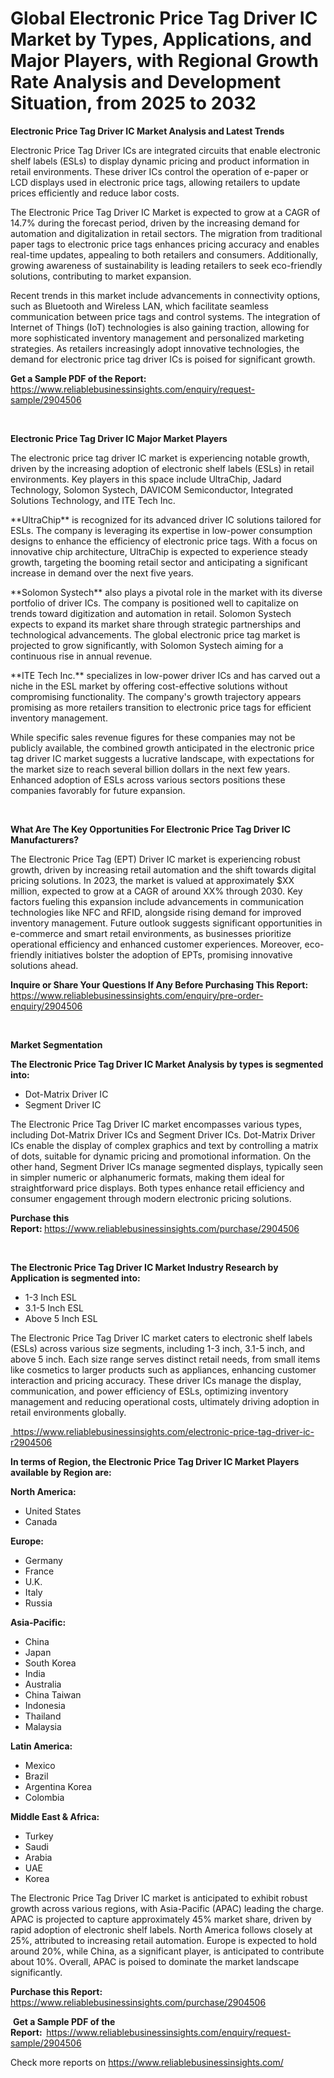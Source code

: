 <p><h1>Global Electronic Price Tag Driver IC Market by Types, Applications, and Major Players, with Regional Growth Rate Analysis and Development Situation, from 2025 to 2032</h1></p><p><strong>Electronic Price Tag Driver IC Market Analysis and Latest Trends</strong></p>
<p><p>Electronic Price Tag Driver ICs are integrated circuits that enable electronic shelf labels (ESLs) to display dynamic pricing and product information in retail environments. These driver ICs control the operation of e-paper or LCD displays used in electronic price tags, allowing retailers to update prices efficiently and reduce labor costs. </p><p>The Electronic Price Tag Driver IC Market is expected to grow at a CAGR of 14.7% during the forecast period, driven by the increasing demand for automation and digitalization in retail sectors. The migration from traditional paper tags to electronic price tags enhances pricing accuracy and enables real-time updates, appealing to both retailers and consumers. Additionally, growing awareness of sustainability is leading retailers to seek eco-friendly solutions, contributing to market expansion.</p><p>Recent trends in this market include advancements in connectivity options, such as Bluetooth and Wireless LAN, which facilitate seamless communication between price tags and control systems. The integration of Internet of Things (IoT) technologies is also gaining traction, allowing for more sophisticated inventory management and personalized marketing strategies. As retailers increasingly adopt innovative technologies, the demand for electronic price tag driver ICs is poised for significant growth.</p></p>
<p><strong>Get a Sample PDF of the Report:&nbsp;</strong> <a href="https://www.reliablebusinessinsights.com/enquiry/request-sample/2904506?utm_campaign=3080&utm_medium=2&utm_source=Github&utm_content=ia&utm_term=12032025&utm_id=electronic-price-tag-driver-ic">https://www.reliablebusinessinsights.com/enquiry/request-sample/2904506</a></p>
<p>&nbsp;</p>
<p><strong>Electronic Price Tag Driver IC Major Market Players</strong></p>
<p><p>The electronic price tag driver IC market is experiencing notable growth, driven by the increasing adoption of electronic shelf labels (ESLs) in retail environments. Key players in this space include UltraChip, Jadard Technology, Solomon Systech, DAVICOM Semiconductor, Integrated Solutions Technology, and ITE Tech Inc.</p><p>**UltraChip** is recognized for its advanced driver IC solutions tailored for ESLs. The company is leveraging its expertise in low-power consumption designs to enhance the efficiency of electronic price tags. With a focus on innovative chip architecture, UltraChip is expected to experience steady growth, targeting the booming retail sector and anticipating a significant increase in demand over the next five years.</p><p>**Solomon Systech** also plays a pivotal role in the market with its diverse portfolio of driver ICs. The company is positioned well to capitalize on trends toward digitization and automation in retail. Solomon Systech expects to expand its market share through strategic partnerships and technological advancements. The global electronic price tag market is projected to grow significantly, with Solomon Systech aiming for a continuous rise in annual revenue.</p><p>**ITE Tech Inc.** specializes in low-power driver ICs and has carved out a niche in the ESL market by offering cost-effective solutions without compromising functionality. The company's growth trajectory appears promising as more retailers transition to electronic price tags for efficient inventory management.</p><p>While specific sales revenue figures for these companies may not be publicly available, the combined growth anticipated in the electronic price tag driver IC market suggests a lucrative landscape, with expectations for the market size to reach several billion dollars in the next few years. Enhanced adoption of ESLs across various sectors positions these companies favorably for future expansion.</p></p>
<p>&nbsp;</p>
<p><strong>What Are The Key Opportunities For Electronic Price Tag Driver IC Manufacturers?</strong></p>
<p><p>The Electronic Price Tag (EPT) Driver IC market is experiencing robust growth, driven by increasing retail automation and the shift towards digital pricing solutions. In 2023, the market is valued at approximately $XX million, expected to grow at a CAGR of around XX% through 2030. Key factors fueling this expansion include advancements in communication technologies like NFC and RFID, alongside rising demand for improved inventory management. Future outlook suggests significant opportunities in e-commerce and smart retail environments, as businesses prioritize operational efficiency and enhanced customer experiences. Moreover, eco-friendly initiatives bolster the adoption of EPTs, promising innovative solutions ahead.</p></p>
<p><strong>Inquire or Share Your Questions If Any Before Purchasing This Report:</strong> <a href="https://www.reliablebusinessinsights.com/enquiry/pre-order-enquiry/2904506?utm_campaign=3080&utm_medium=2&utm_source=Github&utm_content=ia&utm_term=12032025&utm_id=electronic-price-tag-driver-ic">https://www.reliablebusinessinsights.com/enquiry/pre-order-enquiry/2904506</a></p>
<p>&nbsp;</p>
<p><strong>Market Segmentation</strong></p>
<p><strong>The Electronic Price Tag Driver IC Market Analysis by types is segmented into:</strong></p>
<p><ul><li>Dot-Matrix Driver IC</li><li>Segment Driver IC</li></ul></p>
<p><p>The Electronic Price Tag Driver IC market encompasses various types, including Dot-Matrix Driver ICs and Segment Driver ICs. Dot-Matrix Driver ICs enable the display of complex graphics and text by controlling a matrix of dots, suitable for dynamic pricing and promotional information. On the other hand, Segment Driver ICs manage segmented displays, typically seen in simpler numeric or alphanumeric formats, making them ideal for straightforward price displays. Both types enhance retail efficiency and consumer engagement through modern electronic pricing solutions.</p></p>
<p><strong>Purchase this Report:&nbsp;</strong><a href="https://www.reliablebusinessinsights.com/purchase/2904506?utm_campaign=3080&utm_medium=2&utm_source=Github&utm_content=ia&utm_term=12032025&utm_id=electronic-price-tag-driver-ic">https://www.reliablebusinessinsights.com/purchase/2904506</a></p>
<p>&nbsp;</p>
<p><strong>The Electronic Price Tag Driver IC Market Industry Research by Application is segmented into:</strong></p>
<p><ul><li>1-3 Inch ESL</li><li>3.1-5 Inch ESL</li><li>Above 5 Inch ESL</li></ul></p>
<p><p>The Electronic Price Tag Driver IC market caters to electronic shelf labels (ESLs) across various size segments, including 1-3 inch, 3.1-5 inch, and above 5 inch. Each size range serves distinct retail needs, from small items like cosmetics to larger products such as appliances, enhancing customer interaction and pricing accuracy. These driver ICs manage the display, communication, and power efficiency of ESLs, optimizing inventory management and reducing operational costs, ultimately driving adoption in retail environments globally.</p></p>
<p><a href="https://www.reliablebusinessinsights.com/electronic-price-tag-driver-ic-r2904506?utm_campaign=3080&utm_medium=2&utm_source=Github&utm_content=ia&utm_term=12032025&utm_id=electronic-price-tag-driver-ic">&nbsp;https://www.reliablebusinessinsights.com/electronic-price-tag-driver-ic-r2904506</a></p>
<p><strong>In terms of Region, the Electronic Price Tag Driver IC Market Players available by Region are:</strong></p>
<p>
    <p> <strong> North America: </strong>
        <ul>
            <li>United States</li>
            <li>Canada</li>
        </ul>
        </p> 
    <p> <strong> Europe: </strong>
        <ul>
            <li>Germany</li>
            <li>France</li>
            <li>U.K.</li>
            <li>Italy</li>
            <li>Russia</li>
        </ul>
        </p> 
    <p> <strong> Asia-Pacific: </strong>
        <ul>
            <li>China</li>
            <li>Japan</li>
            <li>South Korea</li>
            <li>India</li>
            <li>Australia</li>
            <li>China Taiwan</li>
            <li>Indonesia</li>
            <li>Thailand</li>
            <li>Malaysia</li>
        </ul>
        </p> 
    <p> <strong> Latin America: </strong>
        <ul>
            <li>Mexico</li>
            <li>Brazil</li>
            <li>Argentina Korea</li>
            <li>Colombia</li>
        </ul>
        </p> 
    <p> <strong> Middle East & Africa: </strong>
        <ul>
            <li>Turkey</li>
            <li>Saudi</li>
            <li>Arabia</li>
            <li>UAE</li>
            <li>Korea</li>
        </ul>
    </p>
    </p>
<p><p>The Electronic Price Tag Driver IC market is anticipated to exhibit robust growth across various regions, with Asia-Pacific (APAC) leading the charge. APAC is projected to capture approximately 45% market share, driven by rapid adoption of electronic shelf labels. North America follows closely at 25%, attributed to increasing retail automation. Europe is expected to hold around 20%, while China, as a significant player, is anticipated to contribute about 10%. Overall, APAC is poised to dominate the market landscape significantly.</p></p>
<p><strong>Purchase this Report: </strong><a href="https://www.reliablebusinessinsights.com/purchase/2904506?utm_campaign=3080&utm_medium=2&utm_source=Github&utm_content=ia&utm_term=12032025&utm_id=electronic-price-tag-driver-ic">https://www.reliablebusinessinsights.com/purchase/2904506</a></p>
<p>&nbsp;<strong>Get a Sample PDF of the Report:&nbsp;&nbsp;</strong><a href="https://www.reliablebusinessinsights.com/enquiry/request-sample/2904506?utm_campaign=3080&utm_medium=2&utm_source=Github&utm_content=ia&utm_term=12032025&utm_id=electronic-price-tag-driver-ic">https://www.reliablebusinessinsights.com/enquiry/request-sample/2904506</a></p>
<p><strong></strong></p>
<p>Check more reports on <a href="https://www.reliablebusinessinsights.com/?utm_campaign=3080&utm_medium=2&utm_source=Github&utm_content=ia&utm_term=12032025&utm_id=electronic-price-tag-driver-ic">https://www.reliablebusinessinsights.com/</a></p>